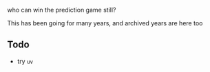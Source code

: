 who can win the prediction game still?

This has been going for many years, and archived years are here too

## Todo

- try `uv`
